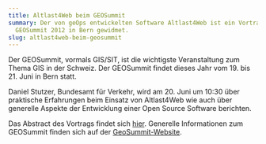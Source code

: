 ```yaml
---
title: Altlast4Web beim GEOSummit
summary: Der von geOps entwickelten Software Altlast4Web ist ein Vortrag beim
  GEOSummit 2012 in Bern gewidmet.
slug: altlast4web-beim-geosummit
---
```

Der GEOSummit, vormals GIS/SIT, ist die wichtigste Veranstaltung zum Thema GIS in der Schweiz. Der GEOSummit findet dieses Jahr vom 19. bis 21. Juni in Bern statt.

Daniel Stutzer, Bundesamt für Verkehr, wird am 20. Juni um 10:30 über praktische Erfahrungen beim Einsatz von Altlast4Web wie auch über generelle Aspekte der Entwicklung einer Open Source Software berichten.

Das Abstract des Vortrags findet sich [hier](http://geoconf.geosummit.ch/de/Kongressprogramm.html?detail=49413). Generelle Informationen zum GEOSummit finden sich auf der [GeoSummit-Website](http://www.geosummit.ch).